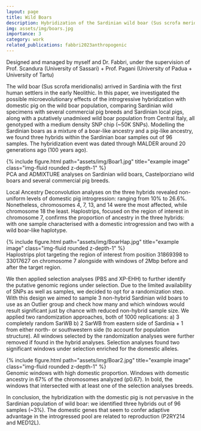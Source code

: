```yaml
---
layout: page
title: Wild Boars
description: Hybridization of the Sardinian wild boar (Sus scrofa meridionalis)
img: assets/img/boars.jpg
importance: 3
category: work
related_publications: fabbri2023anthropogenic
---
```


Designed and managed by myself and Dr. Fabbri, under the supervision of Prof. Scandura (University of Sassari) + Prof. Pagani (University of Padua + University of Tartu)

The wild boar (Sus scrofa meridionalis) arrived in Sardinia with the first human settlers in the early Neolithic. In this paper, we investigated the possible microevolutionary effects of the introgressive hybridization with domestic pig on the wild boar population, comparing Sardinian wild specimens with several commercial pig breeds and Sardinian local pigs, along with a putatively unadmixed wild boar population from Central Italy, all genotyped with a medium density SNP chip (~50K SNPs).
Modelling the Sardinian boars as a mixture of a boar-like ancestry and a pig-like ancestry, we found three hybrids within the Sardinian boar samples out of 96 samples. The hybridization event was dated through MALDER around 20 generations ago (100 years ago).

<div class="row">
    <div class="col-sm mt-3 mt-md-0">
        {% include figure.html path="assets/img/Boar1.jpg" title="example image" class="img-fluid rounded z-depth-1" %}
    </div>
</div>
<div class="caption">
    PCA and ADMIXTURE analyses on Sardinian wild boars, Castelporziano wild boars and several commercial pig breeds.
</div>

Local Ancestry Deconvolution analyses on the three hybrids revealed non-uniform levels of domestic pig introgression: ranging from 10% to 26.6%. Nonetheless, chromosomes 4, 7, 13, and 14 were the most affected, while chromosome 18 the least. Haplostrips, focused on the region of interest in chromosome 7, confirms the proportion of ancestry in the three hybrids: with one sample characterised with a domestic introgression and two with a wild boar-like haplotype.

<div class="row">
    <div class="col-sm mt-3 mt-md-0">
        {% include figure.html path="assets/img/BoarHap.jpg" title="example image" class="img-fluid rounded z-depth-1" %}
    </div>
</div>
<div class="caption">
    Haplostrips plot targeting the region of interest from position 31869398 to 33017627 on chromosome 7 alongside with windows of 2Mbp before and after the target region.
</div>

We then applied selection analyses (PBS and XP-EHH) to further identify the putative genomic regions under selection. Due to the limited availability of SNPs as well as samples, we decided to opt for a randomization step. With this design we aimed to sample 3 non-hybrid Sardinian wild boars to use as an Outlier group and check how many and which windows would result significant just by chance with reduced non-hybrid sample size. We applied two randomization approaches, both of 1000 replications:
a) 3 completely random SarWB
b) 2 SarWB from eastern side of Sardinia + 1 from either north- or southwestern side (to account for population structure).
All windows selected by the randomization analyses were further removed if found in the hybrid analyses. Selection analyses found two significant windows under selection enriched for the domestic alleles.

<div class="row">
    <div class="col-sm mt-3 mt-md-0">
        {% include figure.html path="assets/img/Boar2.jpg" title="example image" class="img-fluid rounded z-depth-1" %}
    </div>
</div>
<div class="caption">
   Genomic windows with high domestic proportion. Windows with domestic ancestry in 67% of the chromosomes analyzed (p0.67). In bold, the windows that intersected with at least one of the selection analyses breeds.
</div>

In conclusion, the hybridization with the domestic pig is not pervasive in the Sardinian population of wild boar: we identified three hybrids out of 96 samples (~3%). The domestic genes that seem to confer adaptive advantage in the introgressed pool are related to reproduction (P2RY214 and MED12L).
